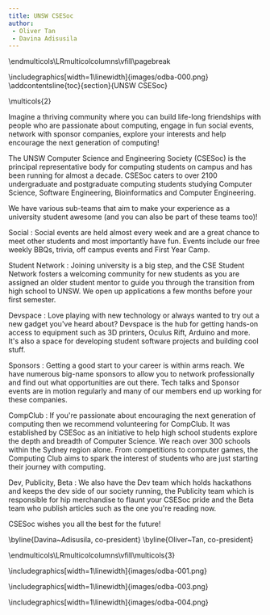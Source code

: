 ```yaml
---
title: UNSW CSESoc
author:
 - Oliver Tan
 - Davina Adisusila
---
```


\endmulticols\LRmulticolcolumns\vfill\pagebreak

\includegraphics[width=1\linewidth]{images/odba-000.png}
\addcontentsline{toc}{section}{UNSW CSESoc}

\multicols{2}

Imagine a thriving community where you can build life-long friendships
with people who are passionate about computing, engage in fun social
events, network with sponsor companies, explore your interests and
help encourage the next generation of computing!

The UNSW Computer Science and Engineering Society (CSESoc) is the
principal representative body for computing students on campus and has
been running for almost a decade. CSESoc caters to over 2100
undergraduate and postgraduate computing students studying Computer
Science, Software Engineering, Bioinformatics and Computer
Engineering.

We have various sub-teams that aim to make your experience as a university student awesome (and you can also be part of these teams too)!

Social
:    Social events are held almost every week and are a great chance to
     meet other students and most importantly have fun. Events include
     our free weekly BBQs, trivia, off campus events and First Year
     Camp.

Student Network
:    Joining university is a big step, and the CSE Student Network
     fosters a welcoming community for new students as you are
     assigned an older student mentor to guide you through the
     transition from high school to UNSW. We open up applications a
     few months before your first semester.

Devspace
:    Love playing with new technology or always wanted to try out a
     new gadget you've heard about? Devspace is the hub for getting
     hands-on access to equipment such as 3D printers, Oculus Rift,
     Arduino and more. It's also a space for developing student
     software projects and building cool stuff.

Sponsors
:    Getting a good start to your career is within arms reach. We have
     numerous big-name sponsors to allow you to network professionally
     and find out what opportunities are out there. Tech talks and
     Sponsor events are in motion regularly and many of our members
     end up working for these companies.

CompClub
:    If you're passionate about encouraging the next generation of
     computing then we recommend volunteering for CompClub. It was
     established by CSESoc as an initiative to help high school
     students explore the depth and breadth of Computer Science. We
     reach over 300 schools within the Sydney region alone. From
     competitions to computer games, the Computing Club aims to spark
     the interest of students who are just starting their journey with
     computing.

Dev, Publicity, Beta
:    We also have the Dev team which holds hackathons and keeps the dev
     side of our society running, the Publicity team which is
     responsible for hip merchandise to flaunt your CSESoc pride and
     the Beta team who publish articles such as the one you're reading
     now.

CSESoc wishes you all the best for the future!

\byline{Davina~Adisusila, co-president}
\byline{Oliver~Tan, co-president}

\endmulticols\LRmulticolcolumns\vfill\multicols{3}

\includegraphics[width=1\linewidth]{images/odba-001.png}

\includegraphics[width=1\linewidth]{images/odba-003.png}

\includegraphics[width=1\linewidth]{images/odba-004.png}

